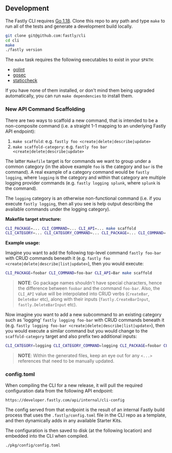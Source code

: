 ## Development

The Fastly CLI requires [Go 1.18](https://golang.org). Clone this repo
to any path and type `make` to run all of the tests and generate a development
build locally.

```sh
git clone git@github.com:fastly/cli
cd cli
make
./fastly version
```

The `make` task requires the following executables to exist in your `$PATH`:

- [golint](https://github.com/golang/lint)
- [gosec](https://github.com/securego/gosec)
- [staticcheck](https://staticcheck.io/)

If you have none of them installed, or don't mind them being upgraded automatically, you can run `make dependencies` to install them.

### New API Command Scaffolding

There are two ways to scaffold a new command, that is intended to be a non-composite command (i.e. a straight 1-1 mapping to an underlying Fastly API endpoint):

1. `make scaffold`: e.g. `fastly foo <create|delete|describe|update>`
2. `make scaffold-category`: e.g. `fastly foo bar <create|delete|describe|update>`

The latter `Makefile` target is for commands we want to group under a common category (in the above example `foo` is the category and `bar` is the command). A real example of a category command would be `fastly logging`, where `logging` is the category and within that category are multiple logging provider commands (e.g. `fastly logging splunk`, where `splunk` is the command).

The `logging` category is an otherwise non-functional command (i.e. if you execute `fastly logging`, then all you see is help output describing the available commands under the logging category).

**Makefile target structure:**

```bash
CLI_PACKAGE=... CLI_COMMAND=... CLI_API=... make scaffold
CLI_CATEGORY=... CLI_CATEGORY_COMMAND=... CLI_PACKAGE=... CLI_COMMAND=... CLI_API=... make scaffold-category
```

**Example usage:**

Imagine you want to add the following top-level command `fastly foo-bar` with CRUD commands beneath it (e.g. `fastly foo <create|delete|describe|list|update>`), then you would execute:

```bash
CLI_PACKAGE=foobar CLI_COMMAND=foo-bar CLI_API=Bar make scaffold
```

> **NOTE**: Go package names shouldn't have special characters, hence the difference between `foobar` and the command `foo-bar`. Also, the `CLI_API` value will be interpolated into CRUD verbs (`CreateBar`, `DeleteBar` etc), along with their inputs (`fastly.CreateBarInput`, `fastly.DeleteBarInput` etc).

Now imagine you want to add a new subcommand to an existing category such as 'logging' `fastly logging foo-bar` with CRUD commands beneath it (e.g. `fastly logging foo-bar <create|delete|describe|list|update>`), then you would execute a similar command but you would change to the `scaffold-category` target and also prefix two additional inputs:

```bash
CLI_CATEGORY=logging CLI_CATEGORY_COMMAND=logging CLI_PACKAGE=foobar CLI_COMMAND=foo-bar CLI_API=Bar make scaffold-category
```

> **NOTE**: Within the generated files, keep an eye out for any `<...>` references that need to be manually updated.

### config.toml

When compiling the CLI for a new release, it will pull the required configuration data from the following API endpoint:

```
https://developer.fastly.com/api/internal/cli-config
```

The config served from that endpoint is the result of an internal Fastly build process that uses the `.fastly/config.toml` file in the CLI repo as a template, and then dynamically adds in any available Starter Kits.

The configuration is then saved to disk (at the following location) and embedded into the CLI when compiled.

```
./pkg/config/config.toml
```
